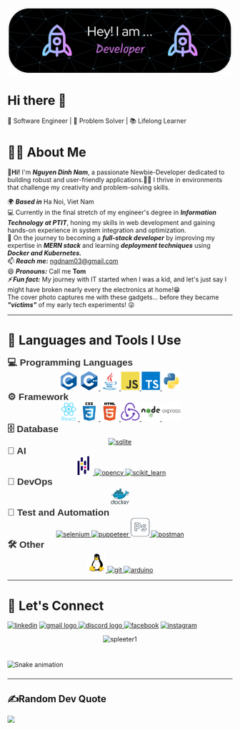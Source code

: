 <div style="">

![Header](./github-header-image.png)

# Hi there 👋

🚀 Software Engineer | 🌟 Problem Solver | 📚 Lifelong Learner

# 🧑‍💻 About Me

**👋Hi!** I'm **_Nguyen Dinh Nam_**, a passionate Newbie-Developer dedicated to building robust and user-friendly applications.👨‍💻 I thrive in environments that challenge my creativity and problem-solving skills.

🌍 **_Based in_** Ha Noi, Viet Nam  
💻 Currently in the final stretch of my engineer's degree in **_Information Technology at PTIT_**, honing my skills in web development and gaining hands-on experience in system integration and optimization.  
🌱 On the journey to becoming a **_full-stack developer_** by improving my expertise in **_MERN stack_** and learning **_deployment techniques_** using **_Docker and Kubernetes._**  
📫 **_Reach me:_** ngdnam03@gmail.com  
😄 **_Pronouns:_** Call me **Tom**  
**_⚡ Fun fact:_** My journey with IT started when I was a kid, and let's just say I might have broken nearly every the electronics at home!😁  
The cover photo captures me with these gadgets... before they became **_"victims"_** of my early tech experiments! 😜

---

# 🚀 Languages and Tools I Use

<!-- Các phần tử trong HTML -->
<div class="section-header" style="text-align: left;
font-size: 1.5em;
font-family: sans-serif;
font-weight: 600;
color: #333;">💻 Programming Languages </div>
<div align=center class="icon-container" style = "">
  <a target="_blank" href="https://raw.githubusercontent.com/devicons/devicon/master/icons/c/c-original.svg" style="text-decoration: none">
    <img src="https://raw.githubusercontent.com/devicons/devicon/master/icons/c/c-original.svg" alt="c" style="width: 42px; height: 42px; padding= ; transition: transform 0.3s ease;" onmouseover="this.style.transform='scale(1.2)'" onmouseout="this.style.transform='scale(1)'"/>
  </a>
  <a target="_blank" href="https://raw.githubusercontent.com/devicons/devicon/master/icons/cplusplus/cplusplus-original.svg">
    <img src="https://raw.githubusercontent.com/devicons/devicon/master/icons/cplusplus/cplusplus-original.svg" alt="cplusplus" style="width: 42px; height: 42px; transition: transform 0.3s ease;" onmouseover="this.style.transform='scale(1.2)'" onmouseout="this.style.transform='scale(1)'"/>
  </a>
  <a target="_blank" href="https://raw.githubusercontent.com/devicons/devicon/master/icons/java/java-original.svg">
    <img src="https://raw.githubusercontent.com/devicons/devicon/master/icons/java/java-original.svg" alt="java" style="width: 42px; height: 42px; transition: transform 0.3s ease;" onmouseover="this.style.transform='scale(1.2)'" onmouseout="this.style.transform='scale(1)'"/>
  </a>
  <a target="_blank" href="https://raw.githubusercontent.com/devicons/devicon/master/icons/javascript/javascript-original.svg">
    <img src="https://raw.githubusercontent.com/devicons/devicon/master/icons/javascript/javascript-original.svg" alt="javascript" style="width: 42px; height: 42px; transition: transform 0.3s ease;" onmouseover="this.style.transform='scale(1.2)'" onmouseout="this.style.transform='scale(1)'"/>
  </a>
  <a target="_blank" href="https://raw.githubusercontent.com/devicons/devicon/master/icons/typescript/typescript-original.svg">
    <img src="https://raw.githubusercontent.com/devicons/devicon/master/icons/typescript/typescript-original.svg" alt="typescript" style="width: 42px; height: 42px; transition: transform 0.3s ease;" onmouseover="this.style.transform='scale(1.2)'" onmouseout="this.style.transform='scale(1)'"/>
  </a>
  <a target="_blank" href="https://raw.githubusercontent.com/devicons/devicon/master/icons/python/python-original.svg">
    <img src="https://raw.githubusercontent.com/devicons/devicon/master/icons/python/python-original.svg" alt="python" style="width: 42px; height: 42px; transition: transform 0.3s ease;" onmouseover="this.style.transform='scale(1.2)'" onmouseout="this.style.transform='scale(1)'"/>
  </a>
</div>

<div class="section-header" style="text-align: left;
font-size: 1.5em;
font-family: sans-serif;
font-weight: 600;
color: #333;">⚙️ Framework</div>
<div align=center class="icon-container">
  <a target="_blank" href="https://raw.githubusercontent.com/devicons/devicon/master/icons/react/react-original-wordmark.svg">
    <img src="https://raw.githubusercontent.com/devicons/devicon/master/icons/react/react-original-wordmark.svg" alt="react" style="width: 42px; height: 42px; padding= ; transition: transform 0.3s ease;" onmouseover="this.style.transform='scale(1.2)'" onmouseout="this.style.transform='scale(1)'"/>
  </a>
  <a target="_blank" href="https://raw.githubusercontent.com/devicons/devicon/master/icons/css3/css3-original-wordmark.svg">
    <img src="https://raw.githubusercontent.com/devicons/devicon/master/icons/css3/css3-original-wordmark.svg" alt="css3" style="width: 42px; height: 42px; padding= ; transition: transform 0.3s ease;" onmouseover="this.style.transform='scale(1.2)'" onmouseout="this.style.transform='scale(1)'"/>
  </a>
  <a target="_blank" href="https://raw.githubusercontent.com/devicons/devicon/master/icons/html5/html5-original-wordmark.svg">
    <img src="https://raw.githubusercontent.com/devicons/devicon/master/icons/html5/html5-original-wordmark.svg" alt="html5" style="width: 42px; height: 42px; padding= ; transition: transform 0.3s ease;" onmouseover="this.style.transform='scale(1.2)'" onmouseout="this.style.transform='scale(1)'" />
  </a>
  <a target="_blank" href="https://raw.githubusercontent.com/devicons/devicon/master/icons/redux/redux-original.svg">
    <img src="https://raw.githubusercontent.com/devicons/devicon/master/icons/redux/redux-original.svg" alt="redux" style="width: 42px; height: 42px; padding= ; transition: transform 0.3s ease;" onmouseover="this.style.transform='scale(1.2)'" onmouseout="this.style.transform='scale(1)'"/>
  </a>
  <a target="_blank" href="https://raw.githubusercontent.com/devicons/devicon/master/icons/nodejs/nodejs-original-wordmark.svg">
    <img src="https://raw.githubusercontent.com/devicons/devicon/master/icons/nodejs/nodejs-original-wordmark.svg" alt="nodejs" style="width: 42px; height: 42px; padding= ; transition: transform 0.3s ease;" onmouseover="this.style.transform='scale(1.2)'" onmouseout="this.style.transform='scale(1)'"/>
  </a>
  <a target="_blank" href="https://raw.githubusercontent.com/devicons/devicon/master/icons/express/express-original-wordmark.svg">
    <img src="https://raw.githubusercontent.com/devicons/devicon/master/icons/express/express-original-wordmark.svg" alt="express" style="width: 42px; height: 42px; padding= ; transition: transform 0.3s ease;" onmouseover="this.style.transform='scale(1.2)'" onmouseout="this.style.transform='scale(1)'"/>
  </a>
</div>

<div class="section-header" style="text-align: left;
font-size: 1.5em;
font-family: sans-serif;
font-weight: 600;
color: #333;">🗄️ Database</div>
<div align=center class="icon-container">
  <a target="_blank" href="https://www.vectorlogo.zone/logos/sqlite/sqlite-icon.svg">
    <img src="https://www.vectorlogo.zone/logos/sqlite/sqlite-icon.svg" alt="sqlite" style="width: 42px; height: 42px; padding= ; transition: transform 0.3s ease;" onmouseover="this.style.transform='scale(1.2)'" onmouseout="this.style.transform='scale(1)'"/>
  </a>
</div>

<div class="section-header" style="text-align: left;
font-size: 1.5em;
font-family: sans-serif;
font-weight: 600;
color: #333;">🤖 AI</div>
<div align=center class="icon-container">
  <a target="_blank" href="https://raw.githubusercontent.com/devicons/devicon/2ae2a900d2f041da66e950e4d48052658d850630/icons/pandas/pandas-original.svg">
    <img src="https://raw.githubusercontent.com/devicons/devicon/2ae2a900d2f041da66e950e4d48052658d850630/icons/pandas/pandas-original.svg" alt="pandas" style="width: 42px; height: 42px; padding= ; transition: transform 0.3s ease;" onmouseover="this.style.transform='scale(1.2)'" onmouseout="this.style.transform='scale(1)'"/>
  </a>
  <a target="_blank" href="https://www.vectorlogo.zone/logos/opencv/opencv-icon.svg">
    <img src="https://www.vectorlogo.zone/logos/opencv/opencv-icon.svg" alt="opencv" style="width: 42px; height: 42px; padding= ; transition: transform 0.3s ease;" onmouseover="this.style.transform='scale(1.2)'" onmouseout="this.style.transform='scale(1)'"/>
  </a>
  <a target="_blank" href="https://upload.wikimedia.org/wikipedia/commons/0/05/Scikit_learn_logo_small.svg">
    <img src="https://upload.wikimedia.org/wikipedia/commons/0/05/Scikit_learn_logo_small.svg" style="width: 42px; height: 42px; padding= ; transition: transform 0.3s ease;" onmouseover="this.style.transform='scale(1.2)'" onmouseout="this.style.transform='scale(1)'" alt="scikit_learn" />
  </a>
</div>

<div class="section-header" style="text-align: left;
font-size: 1.5em;
font-family: sans-serif;
font-weight: 600;
color: #333;">🐋 DevOps</div>
<div align=center class="icon-container">
  <a target="_blank" href="https://raw.githubusercontent.com/devicons/devicon/master/icons/docker/docker-original-wordmark.svg">
    <img src="https://raw.githubusercontent.com/devicons/devicon/master/icons/docker/docker-original-wordmark.svg" alt="docker" style="width: 42px; height: 42px; padding= ; transition: transform 0.3s ease;" onmouseover="this.style.transform='scale(1.2)'" onmouseout="this.style.transform='scale(1)'"/>
  </a>
</div>

<div class="section-header" style="text-align: left;
font-size: 1.5em;
font-family: sans-serif;
font-weight: 600;
color: #333;">🧪 Test and Automation</div>
<div align=center class="icon-container">
  <a target="_blank" href="https://raw.githubusercontent.com/detain/svg-logos/780f25886640cef088af994181646db2f6b1a3f8/svg/selenium-logo.svg">
    <img src="https://raw.githubusercontent.com/detain/svg-logos/780f25886640cef088af994181646db2f6b1a3f8/svg/selenium-logo.svg" alt="selenium" style="width: 42px; height: 42px; padding= ; transition: transform 0.3s ease;" onmouseover="this.style.transform='scale(1.2)'" onmouseout="this.style.transform='scale(1)'"/>
  </a>
  <a target="_blank" href="https://www.vectorlogo.zone/logos/pptrdev/pptrdev-official.svg">
    <img src="https://www.vectorlogo.zone/logos/pptrdev/pptrdev-official.svg" alt="puppeteer" style="width: 42px; height: 42px; padding= ; transition: transform 0.3s ease;" onmouseover="this.style.transform='scale(1.2)'" onmouseout="this.style.transform='scale(1)'" />
  </a>
  <a target="_blank" href="https://raw.githubusercontent.com/devicons/devicon/master/icons/photoshop/photoshop-line.svg">
    <img src="https://raw.githubusercontent.com/devicons/devicon/master/icons/photoshop/photoshop-line.svg" alt="photoshop" style="width: 42px; height: 42px; padding= ; transition: transform 0.3s ease;" onmouseover="this.style.transform='scale(1.2)'" onmouseout="this.style.transform='scale(1)'"/>
  </a>
  <a target="_blank" href="https://www.vectorlogo.zone/logos/getpostman/getpostman-icon.svg">
    <img src="https://www.vectorlogo.zone/logos/getpostman/getpostman-icon.svg" alt="postman" style="width: 42px; height: 42px; padding= ; transition: transform 0.3s ease;" onmouseover="this.style.transform='scale(1.2)'" onmouseout="this.style.transform='scale(1)'"/>
  </a>
</div>

<div class="section-header" style="text-align: left;
font-size: 1.5em;
font-family: sans-serif;
font-weight: 600;
color: #333;">🛠️ Other</div>
<div align=center class="icon-container">
  <a target="_blank" href="https://raw.githubusercontent.com/devicons/devicon/master/icons/linux/linux-original.svg">
    <img src="https://raw.githubusercontent.com/devicons/devicon/master/icons/linux/linux-original.svg" alt="linux" style="width: 42px; height: 42px; padding= ; transition: transform 0.3s ease;" onmouseover="this.style.transform='scale(1.2)'" onmouseout="this.style.transform='scale(1)'"/>
  </a>
  <a target="_blank" href="https://www.vectorlogo.zone/logos/git-scm/git-scm-icon.svg">
    <img src="https://www.vectorlogo.zone/logos/git-scm/git-scm-icon.svg" alt="git" style="width: 42px; height: 42px; padding= ; transition: transform 0.3s ease;" onmouseover="this.style.transform='scale(1.2)'" onmouseout="this.style.transform='scale(1)'"/>
  </a>
  <a target="_blank" href="https://cdn.worldvectorlogo.com/logos/arduino-1.svg">
    <img src="https://cdn.worldvectorlogo.com/logos/arduino-1.svg" alt="arduino" style="width: 42px; height: 42px; padding= ; transition: transform 0.3s ease;" onmouseover="this.style.transform='scale(1.2)'" onmouseout="this.style.transform='scale(1)'"/>
  </a>
</div>

---

# 🤝 Let's Connect

<p><a target="_blank" href="https://www.linkedin.com/in/https://www.linkedin.com/in/ngdn03-itptit/" style="display: inline-block;"><img src="https://img.shields.io/badge/linkedin-logo?style=for-the-badge&logo=linkedin&logoColor=white&color=%230a77b6" alt="linkedin" /></a>
<a target="_blank" href ="mailto:ngdnam03@gmail.com">
  <img src="https://img.shields.io/static/v1?message=Gmail&logo=gmail&label=&color=D14836&logoColor=white&labelColor=&style=for-the-badge" alt="gmail logo"  />
  </a>
<a target="_blank"href=""><img src="https://img.shields.io/static/v1?message=Discord&logo=discord&label=&color=7289DA&logoColor=white&labelColor=&style=for-the-badge"  alt="discord logo"  />
</a>
<a target="_blank" href="https://www.facebook.com/https://www.facebook.com/nguyen.dinh.nam.781604" style="display: inline-block;"><img src="https://img.shields.io/badge/facebook-logo?style=for-the-badge&logo=facebook&logoColor=white&color=%230866ff" alt="facebook" /></a>
<a target="_blank" href="https://www.instagram.com/https://www.instagram.com/ngdn._.03/" style="display: inline-block;"><img src="https://img.shields.io/badge/instagram-logo?style=for-the-badge&logo=instagram&logoColor=white&color=%23F35369" alt="instagram" /></a></p>

<p style="text-align: center;"><img src="https://github-readme-stats.vercel.app/api/top-langs?username=spleeter1&show_icons=true&locale=en&layout=compact" alt="spleeter1" /></p>

###

<br clear="both">

<img src="https://raw.githubusercontent.com/maurodesouza/maurodesouza/output/snake.svg" alt="Snake animation" />

###

---

## **✍️Random Dev Quote**

![](https://quotes-github-readme.vercel.app/api?type=horizontal&theme=gruvbox)

</div>

